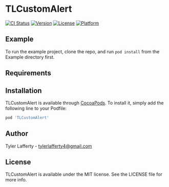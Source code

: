 # TLCustomAlert

[![CI Status](https://img.shields.io/travis/tylerlafferty4@gmail.com/TLCustomAlert.svg?style=flat)](https://travis-ci.org/tylerlafferty4@gmail.com/TLCustomAlert)
[![Version](https://img.shields.io/cocoapods/v/TLCustomAlert.svg?style=flat)](https://cocoapods.org/pods/TLCustomAlert)
[![License](https://img.shields.io/cocoapods/l/TLCustomAlert.svg?style=flat)](https://cocoapods.org/pods/TLCustomAlert)
[![Platform](https://img.shields.io/cocoapods/p/TLCustomAlert.svg?style=flat)](https://cocoapods.org/pods/TLCustomAlert)

## Example

To run the example project, clone the repo, and run `pod install` from the Example directory first.

## Requirements

## Installation

TLCustomAlert is available through [CocoaPods](https://cocoapods.org). To install
it, simply add the following line to your Podfile:

```ruby
pod 'TLCustomAlert'
```

## Author

Tyler Lafferty - tylerlafferty4@gmail.com

## License

TLCustomAlert is available under the MIT license. See the LICENSE file for more info.
